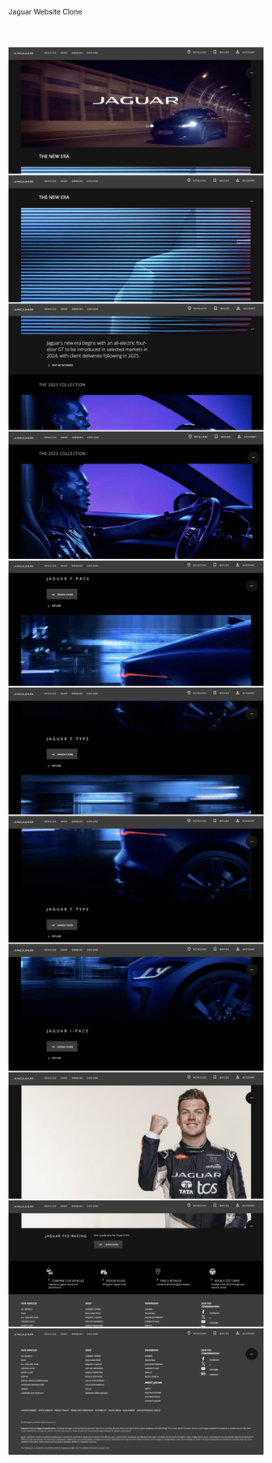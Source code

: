 Jaguar Website Clone

<br>
<br>

![](images/jag-main-1.jpg)
![](images/jag-main-2.jpg)
![](images/jag-main-3.jpg)
![](images/jag-main-4.jpg)
![](images/jag-main-5.jpg)
![](images/jag-main-6.jpg)
![](images/jag-main-7.jpg)
![](images/jag-main-8.jpg)
![](images/jag-main-9.jpg)
![](images/jag-main-10.jpg)
![](images/jag-main-11.jpg)
